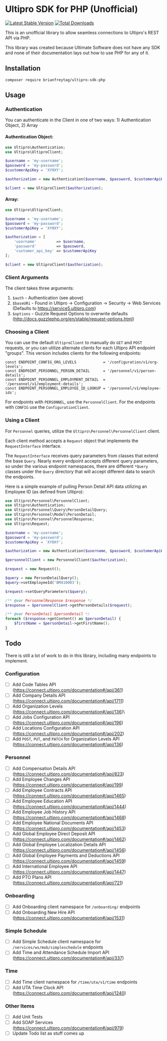 # Ultipro SDK for PHP (Unofficial)

[![Latest Stable Version](https://poser.pugx.org/brianfreytag/ultipro-sdk-php/v/stable)](https://packagist.org/packages/brianfreytag/ultipro-sdk-php)
[![Total Downloads](https://poser.pugx.org/brianfreytag/ultipro-sdk-php/downloads)](https://packagist.org/packages/brianfreytag/ultipro-sdk-php)

This is an unofficial library to allow seamless connections to Ultipro's REST API via PHP.

This library was created because Ultimate Software does not have any SDK and none of their documentation lays out how to
use PHP for any of it. 

## Installation

```
composer require brianfreytag/ultipro-sdk-php
```

## Usage

### Authentication

You can authenticate in the Client in one of two ways: 1) Authentication Object, 2) Array

#### Authentication Object:

```php
use Ultipro\Authentication;
use Ultipro\UltiproClient;

$username = 'my-username';
$password = 'my-password';
$customerApiKey = 'XY0XY';

$authorization = new Authentication($username, $password, $customerApiKey);

$client = new UltiproClient($authorization);
```

#### Array:

```php
use Ultipro\UltiproClient;

$username = 'my-username';
$password = 'my-password';
$customerApiKey = 'XY0XY';

$authorization = [
    'username'         => $username,
    'password'         => $password,
    'customer_api_key' => $customerApiKey
];

$client = new UltiproClient($authorization);

```
### Client Arguments

The client takes three arguments:
1) `$auth` - Authentication (see above)
2) `$baseURi` - Found in Ultipro -> Configuration -> Security -> Web Services (Defaults to https://service5.ultipro.com)
3) `$options` - Guzzle Request Options to overwrite defaults (http://docs.guzzlephp.org/en/stable/request-options.html)

### Choosing a Client

You can use the default `UltiproClient` to manually do `GET` and `POST` requests, or you can utilize 
alternate clients for each Ultipro API endpoint "groups". This version includes clients for the following
endpoints:

```
const ENDPOINT_CONFIG_ORG_LEVELS            = '/configuration/v1/org-levels';
const ENDPOINT_PERSONNEL_PERSON_DETAIL      = '/personnel/v1/person-details';
const ENDPOINT_PERSONNEL_EMPLOYMENT_DETAIL  = '/personnel/v1/employment-details';
const ENDPOINT_PERSONNEL_EMPLOYEE_ID_LOOKUP = '/personnel/v1/employee-ids';
```

For endpoints with `PERSONNEL`, use the `PersonnelClient`. For the endpoints with `CONFIG` use 
the `ConfigurationClient`. 

### Using a Client

For `Personnel` queries, utilize the `Ultipro\Personnel\PersonnelClient` client.

Each client method accepts a `Request` object that implements the `RequestInterface` interface.

The `RequestInterface` receives query parameters from classes that extend the base `Query`. Nearly
every endpoint accepts different query parameters, so under the various endpoint namespaces, there are
different `*Query` classes under the `Query` directory that will accept different data to search the endpoints. 

Here is a simple example of pulling Person Detail API data utilizing an Employee ID (as defined from Ultipro):

```php
use Ultipro\Personnel\PersonnelClient;
use Ultipro\Authentication;
use Ultipro\Personnel\Query\PersonDetailQuery;
use Ultipro\Personnel\Model\PersonDetail;
use Ultipro\Personnel\PersonnelResponse;
use Ultipro\Request;

$username = 'my-username';
$password = 'my-password';
$customerApiKey = 'XY0XY';

$authorization = new Authentication($username, $password, $customerApiKey);

$personnelClient = new PersonnelClient($authorization);

$request = new Request();

$query = new PersonDetailQuery();
$query->setEmployeeId('BM410003');

$request->setQueryParameters($query);

/** @var PersonnelResponse $response */
$response = $personnelClient->getPersonDetails($request);

/** @var PersonDetail $personDetail */
foreach ($response->getContent() as $personDetail) {
    $firstName = $personDetail->getFirstName();
}

```

## Todo

There is still a lot of work to do in this library, including many endpoints to implement.

### Configuration
- [ ] Add Code Tables API (https://connect.ultipro.com/documentation#/api/361)
- [ ] Add Company Details API (https://connect.ultipro.com/documentation#/api/1711)
- [ ] Add Organization Levels (https://connect.ultipro.com/documentation#/api/136)\
- [ ] Add Jobs Configuration API (https://connect.ultipro.com/documentation#/api/196)
- [ ] Add Locations Configuration API (https://connect.ultipro.com/documentation#/api/202)
- [ ] Add `POST`, `PUT`, and `PATCH` for Organization Levels API (https://connect.ultipro.com/documentation#/api/136)

### Personnel
- [ ] Add Compensation Details API (https://connect.ultipro.com/documentation#/api/823)
- [ ] Add Employee Changes API (https://connect.ultipro.com/documentation#/api/199)
- [ ] Add Employee Contracts API (https://connect.ultipro.com/documentation#/api/1465)
- [ ] Add Employee Education API (https://connect.ultipro.com/documentation#/api/1444)
- [ ] Add Employee Job History API (https://connect.ultipro.com/documentation#/api/1468)
- [ ] Add Employee National Documents API (https://connect.ultipro.com/documentation#/api/1453)
- [ ] Add Global Employee Direct Deposit API (https://connect.ultipro.com/documentation#/api/1462)
- [ ] Add Global Employee Localization Details API (https://connect.ultipro.com/documentation#/api/1456)
- [ ] Add Global Employee Payments and Deductions API (https://connect.ultipro.com/documentation#/api/1459)
- [ ] Add International Employee API (https://connect.ultipro.com/documentation#/api/1447)
- [ ] Add PTO Plans API (https://connect.ultipro.com/documentation#/api/721)

### Onboarding
- [ ] Add Onboarding client namespace for `/onboarding/` endpoints
- [ ] Add Onboarding New Hire API (https://connect.ultipro.com/documentation#/api/1531)

### Simple Schedule
- [ ] Add Simple Schedule client namespace for `/services/ws/mob/simpleschedule` endpoints
- [ ] Add Time and Attendance Schedule Import API (https://connect.ultipro.com/documentation#/api/337)

### Time
- [ ] Add Time client namespace for `/time/uta/v1/time` endpoints
- [ ] Add UTA Time Clock API (https://connect.ultipro.com/documentation#/api/1240)

### Other Items
- [ ] Add Unit Tests
- [ ] Add SOAP Services (https://connect.ultipro.com/documentation#/api/979)
- [ ] Update Todo list as stuff comes up
